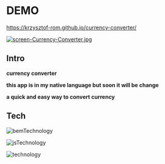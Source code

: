 # DEMO

https://krzysztof-rom.github.io/currency-converter/

[![screen-Currency-Converter.jpg](https://i.postimg.cc/Hs8ppzW7/screen-Currency-Converter.jpg)](https://postimg.cc/vcMRhWVQ)

## Intro

**currency converter**

**this app is in my native language but soon it will be change**

**a quick and easy way to convert currency**

## Tech
![bemTechnology](https://jennyknuth.com/wp-content/uploads/2018/03/BEM-1.png)

![jsTechnology](https://www.hyno.co/images/Blogs/2023-08-18%20212940.png)

![technology](https://miro.medium.com/v2/resize:fit:1400/0*BGPRbg4AI2GlhXOm.gif)
